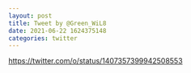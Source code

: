 ```yaml
--- 
layout: post 
title: Tweet by @Green_WiL8 
date: 2021-06-22 1624375148 
categories: twitter 
--- 
```

https://twitter.com/o/status/1407357399942508553